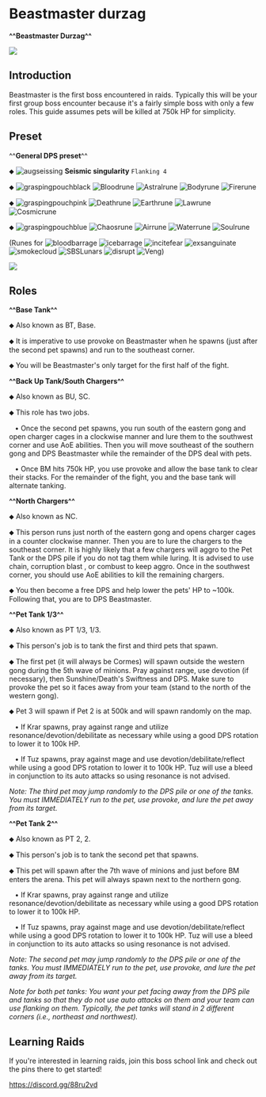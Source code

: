 # Beastmaster durzag
**^^Beastmaster Durzag^^**





<img class="media" src="https://i.imgur.com/mHqWOA9.png">



## Introduction

Beastmaster is the first boss encountered in raids. Typically this will be your first group boss encounter because it's a fairly simple boss with only a few roles. This guide assumes pets will be killed at 750k HP for simplicity.


## Preset


^^**General DPS preset**^^

⬥ <img title="augseissing" class="d-emoji" alt="augseissing" src="https://cdn.discordapp.com/emojis/656785077883109407.png?v=1"> ‎ ‎**Seismic singularity** `Flanking 4`

⬥ <img title="graspingpouchblack" class="d-emoji" alt="graspingpouchblack" src="https://cdn.discordapp.com/emojis/892816436974735361.png?v=1"> <img title="Bloodrune" class="d-emoji" alt="Bloodrune" src="https://cdn.discordapp.com/emojis/536252658970001409.png?v=1"> <img title="Astralrune" class="d-emoji" alt="Astralrune" src="https://cdn.discordapp.com/emojis/536252658961481769.png?v=1"> <img title="Bodyrune" class="d-emoji" alt="Bodyrune" src="https://cdn.discordapp.com/emojis/536252659301089280.png?v=1"> <img title="Firerune" class="d-emoji" alt="Firerune" src="https://cdn.discordapp.com/emojis/536252659850674186.png?v=1">

⬥ <img title="graspingpouchpink" class="d-emoji" alt="graspingpouchpink" src="https://cdn.discordapp.com/emojis/892816437503221830.png?v=1"> <img title="Deathrune" class="d-emoji" alt="Deathrune" src="https://cdn.discordapp.com/emojis/536252659586433024.png?v=1"> <img title="Earthrune" class="d-emoji" alt="Earthrune" src="https://cdn.discordapp.com/emojis/536252659808731137.png?v=1"> <img title="Lawrune" class="d-emoji" alt="Lawrune" src="https://cdn.discordapp.com/emojis/536252661406760970.png?v=1"> <img title="Cosmicrune" class="d-emoji" alt="Cosmicrune" src="https://cdn.discordapp.com/emojis/536252659615924258.png?v=1">

⬥ <img title="graspingpouchblue" class="d-emoji" alt="graspingpouchblue" src="https://cdn.discordapp.com/emojis/892816437406728252.png?v=1"> <img title="Chaosrune" class="d-emoji" alt="Chaosrune" src="https://cdn.discordapp.com/emojis/536252659422855188.png?v=1"> <img title="Airrune" class="d-emoji" alt="Airrune" src="https://cdn.discordapp.com/emojis/536252658986647589.png?v=1"> <img title="Waterrune" class="d-emoji" alt="Waterrune" src="https://cdn.discordapp.com/emojis/536252660165115905.png?v=1"> <img title="Soulrune" class="d-emoji" alt="Soulrune" src="https://cdn.discordapp.com/emojis/536252660333019136.png?v=1">

(Runes for <img title="bloodbarrage" class="d-emoji" alt="bloodbarrage" src="https://cdn.discordapp.com/emojis/537338981747261446.png?v=1"> <img title="icebarrage" class="d-emoji" alt="icebarrage" src="https://cdn.discordapp.com/emojis/537340400185245701.png?v=1"> <img title="incitefear" class="d-emoji" alt="incitefear" src="https://cdn.discordapp.com/emojis/856635090783567902.png?v=1"> <img title="exsanguinate" class="d-emoji" alt="exsanguinate" src="https://cdn.discordapp.com/emojis/856635090745950258.png?v=1"> <img title="smokecloud" class="d-emoji" alt="smokecloud" src="https://cdn.discordapp.com/emojis/856635090641879050.png?v=1"> <img title="SBSLunars" class="d-emoji" alt="SBSLunars" src="https://cdn.discordapp.com/emojis/565726489467682816.png?v=1"> <img title="disrupt" class="d-emoji" alt="disrupt" src="https://cdn.discordapp.com/emojis/535614336207552523.png?v=1"> <img title="Veng" class="d-emoji" alt="Veng" src="https://cdn.discordapp.com/emojis/543478434953822208.png?v=1">)





<img class="media" src="https://i.imgur.com/WwdVYh8.png">



## Roles


**^^Base Tank^^**

⬥ Also known as BT, Base.


⬥ It is imperative to use provoke on Beastmaster when he spawns (just after the second pet spawns) and run to the southeast corner.


⬥ You will be Beastmaster's only target for the first half of the fight.


**^^Back Up Tank/South Chargers^^**

⬥ Also known as BU, SC.


⬥ This role has two jobs.

 ‎ ‎ ‎ ‎• Once the second pet spawns, you run south of the eastern gong and open charger cages in a clockwise manner and lure them to the southwest corner and use AoE abilities. Then you will move southeast of the southern gong and DPS Beastmaster while the remainder of the DPS deal with pets.

 ‎ ‎ ‎ ‎• Once BM hits 750k HP, you use provoke and allow the base tank to clear their stacks. For the remainder of the fight, you and the base tank will alternate tanking.


**^^North Chargers^^**

⬥ Also known as NC.


⬥ This person runs just north of the eastern gong and opens charger cages in a counter clockwise manner. Then you are to lure the chargers to the southeast corner. It is highly likely that a few chargers will aggro to the Pet Tank or the DPS pile if you do not tag them while luring. It is advised to use chain, corruption blast , or combust to keep aggro. Once in the southwest corner, you should use AoE abilities to kill the remaining chargers.


⬥ You then become a free DPS and help lower the pets' HP to ~100k. Following that, you are to DPS Beastmaster.


**^^Pet Tank 1/3^^**

⬥ Also known as PT 1/3, 1/3.


⬥ This person's job is to tank the first and third pets that spawn.


⬥ The first pet (it will always be Cormes) will spawn outside the western gong during the 5th wave of minions. Pray against range, use devotion (if necessary), then Sunshine/Death's Swiftness and DPS. Make sure to provoke the pet so it faces away from your team (stand to the north of the western gong).


⬥ Pet 3 will spawn if Pet 2 is at 500k and will spawn randomly on the map.

 ‎ ‎ ‎ ‎• If Krar spawns, pray against range and utilize resonance/devotion/debilitate as necessary while using a good DPS rotation to lower it to 100k HP.

 ‎ ‎ ‎ ‎• If Tuz spawns, pray against mage and use devotion/debilitate/reflect while using a good DPS rotation to lower it to 100k HP. Tuz will use a bleed in conjunction to its auto attacks so using resonance is not advised.


*Note: The third pet may jump randomly to the DPS pile or one of the tanks. You must IMMEDIATELY run to the pet, use provoke, and lure the pet away from its target.*


**^^Pet Tank 2^^**

⬥ Also known as PT 2, 2.


⬥ This person's job is to tank the second pet that spawns.


⬥ This pet will spawn after the 7th wave of minions and just before BM enters the arena. This pet will always spawn next to the northern gong.

 ‎ ‎ ‎ ‎• If Krar spawns, pray against range and utilize resonance/devotion/debilitate as necessary while using a good DPS rotation to lower it to 100k HP.

 ‎ ‎ ‎ ‎• If Tuz spawns, pray against mage and use devotion/debilitate/reflect while using a good DPS rotation to lower it to 100k HP. Tuz will use a bleed in conjunction to its auto attacks so using resonance is not advised.


*Note: The second pet may jump randomly to the DPS pile or one of the tanks. You must IMMEDIATELY run to the pet, use provoke, and lure the pet away from its target.*


*Note for both pet tanks: You want your pet facing away from the DPS pile and tanks so that they do not use auto attacks on them and your team can use flanking on them. Typically, the pet tanks will stand in 2 different corners (i.e., northeast and northwest).*


## Learning Raids


If you're interested in learning raids, join this boss school link and check out the pins there to get started!


<https://discord.gg/88ru2vd>





